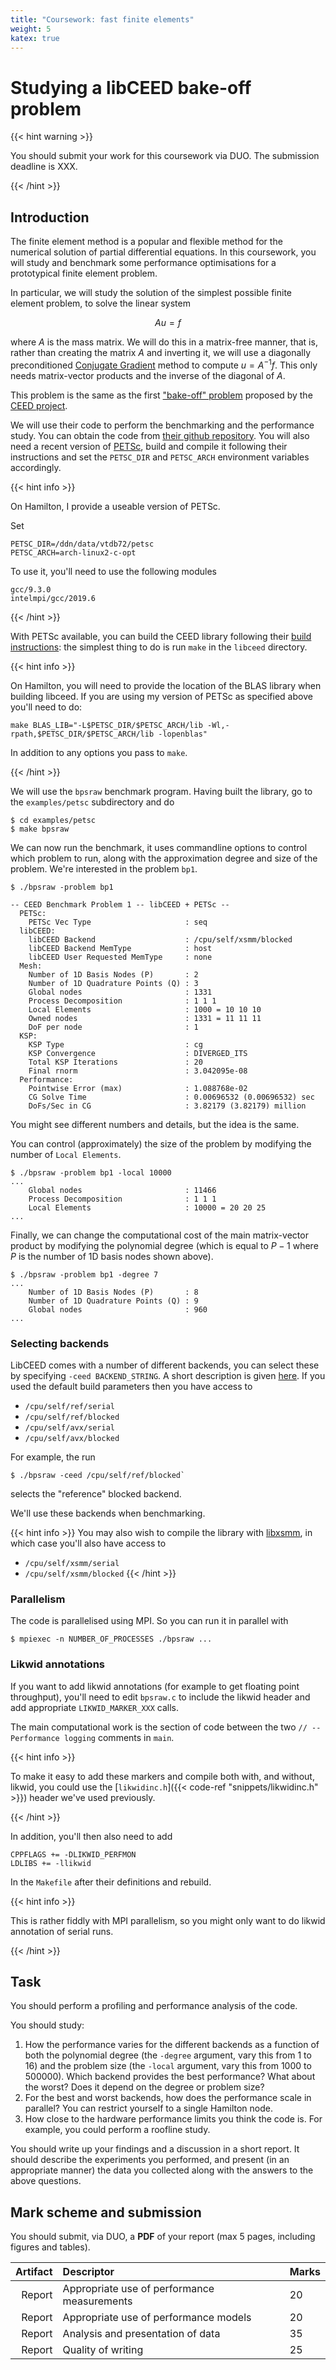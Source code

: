 ```yaml
---
title: "Coursework: fast finite elements"
weight: 5
katex: true
---
```


# Studying a libCEED bake-off problem

{{< hint warning >}}

You should submit your work for this coursework via DUO. The
submission deadline is XXX.

{{< /hint >}}

## Introduction

The finite element method is a popular and flexible method for the
numerical solution of partial differential equations. In this
coursework, you will study and benchmark some performance
optimisations for a prototypical finite element problem.

In particular, we will study the solution of the simplest possible
finite element problem, to solve the linear system

$$
A u = f
$$

where $A$ is the mass matrix. We will do this in a matrix-free manner,
that is, rather than creating the matrix $A$ and inverting it, we will
use a diagonally preconditioned [Conjugate
Gradient](https://en.wikipedia.org/wiki/Conjugate_gradient_method)
method to compute $u = A^{-1} f$. This only needs matrix-vector
products and the inverse of the diagonal of $A$.

This problem is the same as the first ["bake-off"
problem](https://ceed.exascaleproject.org/bps/) proposed by the [CEED
project](https://ceed.exascaleproject.org).

We will use their code to perform the benchmarking and the performance
study. You can obtain the code from [their github
repository](https://github.com/ceed/libceed/). You will also need a
recent version of [PETSc](https://gitlab.com/petsc/petsc/), build and
compile it following their instructions and set the `PETSC_DIR` and
`PETSC_ARCH` environment variables accordingly. 

{{< hint info >}}

On Hamilton, I provide a useable version of PETSc.

Set

```
PETSC_DIR=/ddn/data/vtdb72/petsc
PETSC_ARCH=arch-linux2-c-opt
```

To use it, you'll need to use the following modules

```
gcc/9.3.0
intelmpi/gcc/2019.6
```
{{< /hint >}}

With PETSc available, you can build the CEED library following their [build
instructions](https://github.com/ceed/libceed/#building): the
simplest thing to do is run `make` in the `libceed` directory.

{{< hint info >}}

On Hamilton, you will need to provide the location of the BLAS
library when building libceed. If you are using my version of
PETSc as specified above you'll need to do:

```
make BLAS_LIB="-L$PETSC_DIR/$PETSC_ARCH/lib -Wl,-rpath,$PETSC_DIR/$PETSC_ARCH/lib -lopenblas"
```

In addition to any options you pass to `make`.

{{< /hint >}}

We will use the `bpsraw` benchmark program. Having built the library,
go to the `examples/petsc` subdirectory and do

```
$ cd examples/petsc
$ make bpsraw
```

We can now run the benchmark, it uses commandline options to control
which problem to run, along with the approximation degree and size of
the problem. We're interested in the problem `bp1`.

```
$ ./bpsraw -problem bp1

-- CEED Benchmark Problem 1 -- libCEED + PETSc --
  PETSc:
    PETSc Vec Type                     : seq
  libCEED:
    libCEED Backend                    : /cpu/self/xsmm/blocked
    libCEED Backend MemType            : host
    libCEED User Requested MemType     : none
  Mesh:
    Number of 1D Basis Nodes (P)       : 2
    Number of 1D Quadrature Points (Q) : 3
    Global nodes                       : 1331
    Process Decomposition              : 1 1 1
    Local Elements                     : 1000 = 10 10 10
    Owned nodes                        : 1331 = 11 11 11
    DoF per node                       : 1
  KSP:
    KSP Type                           : cg
    KSP Convergence                    : DIVERGED_ITS
    Total KSP Iterations               : 20
    Final rnorm                        : 3.042095e-08
  Performance:
    Pointwise Error (max)              : 1.088768e-02
    CG Solve Time                      : 0.00696532 (0.00696532) sec
    DoFs/Sec in CG                     : 3.82179 (3.82179) million
```

You might see different numbers and details, but the idea is the same.

You can control (approximately) the size of the problem by modifying
the number of `Local Elements`.

```
$ ./bpsraw -problem bp1 -local 10000
...
    Global nodes                       : 11466
    Process Decomposition              : 1 1 1
    Local Elements                     : 10000 = 20 20 25
...
```

Finally, we can change the computational cost of the main
matrix-vector product by modifying the polynomial degree (which is
equal to $P-1$ where $P$ is the number of 1D basis nodes shown above).

```
$ ./bpsraw -problem bp1 -degree 7
...
    Number of 1D Basis Nodes (P)       : 8
    Number of 1D Quadrature Points (Q) : 9
    Global nodes                       : 960
...
```

### Selecting backends

LibCEED comes with a number of different backends, you can select
these by specifying `-ceed BACKEND_STRING`. A short description is
given [here](https://github.com/ceed/libceed/#backends). If you used
the default build parameters then you have access to

- `/cpu/self/ref/serial`
- `/cpu/self/ref/blocked`
- `/cpu/self/avx/serial`
- `/cpu/self/avx/blocked`

For example, the run
```
$ ./bpsraw -ceed /cpu/self/ref/blocked`
```
selects the "reference" blocked backend.

We'll use these backends when benchmarking.

{{< hint info >}}
You may also wish to compile the library with
[libxsmm](https://github.com/hfp/libxsmm), in which case you'll also
have access to
- `/cpu/self/xsmm/serial`
- `/cpu/self/xsmm/blocked`
{{< /hint >}}

### Parallelism

The code is parallelised using MPI. So you can run it in parallel with

```
$ mpiexec -n NUMBER_OF_PROCESSES ./bpsraw ...
```

### Likwid annotations

If you want to add likwid annotations (for example to get floating
point throughput), you'll need to edit `bpsraw.c` to include the
likwid header and add appropriate `LIKWID_MARKER_XXX` calls. 

The main computational work is the section of code between the two `//
-- Performance logging` comments in `main`.

{{< hint info >}}

To make it easy to add these markers and compile both with, and
without, likwid, you could use the [`likwidinc.h`]({{< code-ref
"snippets/likwidinc.h" >}}) header we've used previously.

{{< /hint >}}

In addition, you'll then also need to add

```
CPPFLAGS += -DLIKWID_PERFMON
LDLIBS += -llikwid
```

In the `Makefile` after their definitions and rebuild.

{{< hint info >}}

This is rather fiddly with MPI parallelism, so you might only want to
do likwid annotation of serial runs.

{{< /hint >}}

## Task

You should perform a profiling and performance analysis of the code.

You should study:

1. How the performance varies for the different backends as a function
   of both the polynomial degree (the `-degree` argument, vary this
   from 1 to 16) and the problem size (the `-local` argument, vary
   this from 1000 to 500000). Which backend provides the best
   performance? What about the worst? Does it depend on the degree or
   problem size?
1. For the best and worst backends, how does the performance scale in
   parallel? You can restrict yourself to a single Hamilton node.
1. How close to the hardware performance limits you think the code is.
   For example, you could perform a roofline study.

You should write up your findings and a discussion in a short report.
It should describe the experiments you performed, and present (in an
appropriate manner) the data you collected along with the answers to
the above questions.

## Mark scheme and submission

You should submit, via DUO, a **PDF** of your report (max 5 pages,
including figures and tables).


| Artifact | Descriptor                                  | Marks |
|---------:|:--------------------------------------------|-------|
|   Report | Appropriate use of performance measurements | 20    |
|   Report | Appropriate use of performance models       | 20    |
|   Report | Analysis and presentation of data           | 35    |
|   Report | Quality of writing                          | 25    |
